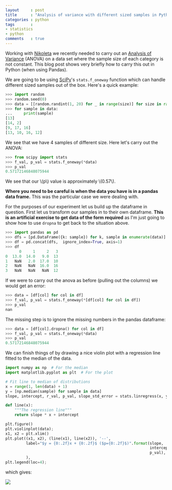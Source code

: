 ```yaml
---
layout     : post
title      : "Analysis of variance with different sized samples in Python"
categories : python
tags       :
- statistics
- python
comments   : true
---
```


Working with [Nikoleta](https://twitter.com/nikoletaglyn) we recently needed to
carry out an [Analysis of
Variance](https://en.wikipedia.org/wiki/Analysis_of_variance) (ANOVA) on a data
set where the sample size of each category is not constant. This blog post shows
very briefly how to carry this out in Python (when using Pandas).

We are going to be using
[SciPy](http://docs.scipy.org/doc/scipy/reference/generated/scipy.stats.f_oneway.html)'s
`stats.f_oneway` function which can handle different sized samples out of the
box. Here's a quick example:

```python
>>> import random
>>> random.seed(0)
>>> data = [[random.randint(1, 20) for _ in range(size)] for size in range(1, 5)]
>>> for sample in data:
...     print(sample)
[13]
[14, 2]
[9, 17, 16]
[13, 10, 16, 12]

```

We see that we have 4 samples of different size. Here let's carry out the
ANOVA:

```python
>>> from scipy import stats
>>> f_val, p_val = stats.f_oneway(*data)
>>> p_val
0.57172146848075944

```

We see that our \\(p\\) value is approximately \\(0.57\\).

**Where you need to be careful is when the data you have is in a pandas data
frame.** This was the particular case we were dealing with.

For the purposes of our experiment let us build up the dataframe in question.
First let us transform our samples in to their own dataframe. **This is an
artificial exercise to get data of the form required** as I'm just going to
show how to use `dropna` to get back to the situation above.

```python
>>> import pandas as pd
>>> dfs = [pd.DataFrame({k: sample}) for k, sample in enumerate(data)]
>>> df = pd.concat(dfs,  ignore_index=True, axis=1)
>>> df
      0     1     2   3
0  13.0  14.0   9.0  13
1   NaN   2.0  17.0  10
2   NaN   NaN  16.0  16
3   NaN   NaN   NaN  12

```

If we were to carry out the anova as before (pulling out the columns) we would
get an error:

```python
>>> data = [df[col] for col in df]
>>> f_val, p_val = stats.f_oneway(*[df[col] for col in df])
>>> p_val
nan

```

The missing step is to ignore the missing numbers in the pandas dataframe:

```python
>>> data = [df[col].dropna() for col in df]
>>> f_val, p_val = stats.f_oneway(*data)
>>> p_val
0.57172146848075944

```

We can finish things of by drawing a nice violin plot with a regression line
fitted to the median of the data.

```python
import numpy as np  # For the median
import matplotlib.pyplot as plt  # For the plot

# Fit line to median of distributions
x = range(1, len(data) + 1)
y = [np.median(sample) for sample in data]
slope, intercept, r_val, p_val, slope_std_error = stats.linregress(x, y)

def line(x):
    """The regression line"""
    return slope * x + intercept

plt.figure()
plt.violinplot(data);
x1, x2 = plt.xlim()
plt.plot((x1, x2), (line(x1), line(x2)), '--',
         label="$y = {0:.2f}x + {0:.2f}$ ($p={0:.2f}$)".format(slope,
                                                               intercept,
                                                               p_val),
         ),
plt.legend(loc=4);
```

which gives:

![]({{site.baseurl}}/assets/images/regression_anova.svg)
